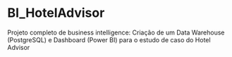 # BI_HotelAdvisor
Projeto completo de business intelligence: Criação de um Data Warehouse (PostgreSQL) e Dashboard (Power BI) para o estudo de caso do Hotel Advisor 
